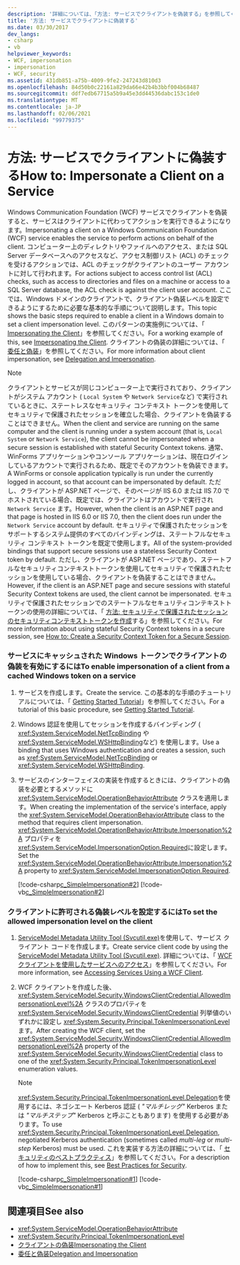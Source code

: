 ```yaml
---
description: '詳細については、「方法: サービスでクライアントを偽装する」を参照してください。'
title: '方法: サービスでクライアントに偽装する'
ms.date: 03/30/2017
dev_langs:
- csharp
- vb
helpviewer_keywords:
- WCF, impersonation
- impersonation
- WCF, security
ms.assetid: 431db851-a75b-4009-9fe2-247243d810d3
ms.openlocfilehash: 84d50b0c22161a829da66e42b4b3bbf004b68487
ms.sourcegitcommit: ddf7edb67715a5b9a45e3dd44536dabc153c1de0
ms.translationtype: MT
ms.contentlocale: ja-JP
ms.lasthandoff: 02/06/2021
ms.locfileid: "99779375"
---
```

# <a name="how-to-impersonate-a-client-on-a-service"></a><span data-ttu-id="7001c-103">方法: サービスでクライアントに偽装する</span><span class="sxs-lookup"><span data-stu-id="7001c-103">How to: Impersonate a Client on a Service</span></span>

<span data-ttu-id="7001c-104">Windows Communication Foundation (WCF) サービスでクライアントを偽装すると、サービスはクライアントに代わってアクションを実行できるようになります。</span><span class="sxs-lookup"><span data-stu-id="7001c-104">Impersonating a client on a Windows Communication Foundation (WCF) service enables the service to perform actions on behalf of the client.</span></span> <span data-ttu-id="7001c-105">コンピューター上のディレクトリやファイルへのアクセス、または SQL Server データベースへのアクセスなど、アクセス制御リスト (ACL) のチェックを受けるアクションでは、ACL のチェックがクライアントのユーザー アカウントに対して行われます。</span><span class="sxs-lookup"><span data-stu-id="7001c-105">For actions subject to access control list (ACL) checks, such as access to directories and files on a machine or access to a SQL Server database, the ACL check is against the client user account.</span></span> <span data-ttu-id="7001c-106">ここでは、Windows ドメインのクライアントで、クライアント偽装レベルを設定できるようにするために必要な基本的な手順について説明します。</span><span class="sxs-lookup"><span data-stu-id="7001c-106">This topic shows the basic steps required to enable a client in a Windows domain to set a client impersonation level.</span></span> <span data-ttu-id="7001c-107">このパターンの実施例については、「 [Impersonating the Client](./samples/impersonating-the-client.md)」を参照してください。</span><span class="sxs-lookup"><span data-stu-id="7001c-107">For a working example of this, see [Impersonating the Client](./samples/impersonating-the-client.md).</span></span> <span data-ttu-id="7001c-108">クライアントの偽装の詳細については、「 [委任と偽装](./feature-details/delegation-and-impersonation-with-wcf.md)」を参照してください。</span><span class="sxs-lookup"><span data-stu-id="7001c-108">For more information about client impersonation, see [Delegation and Impersonation](./feature-details/delegation-and-impersonation-with-wcf.md).</span></span>  
  
> [!NOTE]
> <span data-ttu-id="7001c-109">クライアントとサービスが同じコンピューター上で実行されており、クライアントがシステム アカウント ( `Local System` や `Network Service`など) で実行されているときに、ステートレスなセキュリティ コンテキスト トークンを使用してセキュリティで保護されたセッションを確立した場合、クライアントを偽装することはできません。</span><span class="sxs-lookup"><span data-stu-id="7001c-109">When the client and service are running on the same computer and the client is running under a system account (that is, `Local System` or `Network Service`), the client cannot be impersonated when a secure session is established with stateful Security Context tokens.</span></span> <span data-ttu-id="7001c-110">通常、WinForms アプリケーションやコンソール アプリケーションは、現在ログインしているアカウントで実行されるため、既定でそのアカウントを偽装できます。</span><span class="sxs-lookup"><span data-stu-id="7001c-110">A WinForms or console application typically is run under the currently logged in account, so that account can be impersonated by default.</span></span> <span data-ttu-id="7001c-111">ただし、クライアントが ASP.NET ページで、そのページが IIS 6.0 または IIS 7.0 でホストされている場合、既定では、クライアントはアカウントで実行され `Network Service` ます。</span><span class="sxs-lookup"><span data-stu-id="7001c-111">However, when the client is an ASP.NET page and that page is hosted in IIS 6.0 or IIS 7.0, then the client does run under the `Network Service` account by default.</span></span> <span data-ttu-id="7001c-112">セキュリティで保護されたセッションをサポートするシステム提供のすべてのバインディングは、ステートフルなセキュリティ コンテキスト トークンを既定で使用します。</span><span class="sxs-lookup"><span data-stu-id="7001c-112">All of the system-provided bindings that support secure sessions use a stateless Security Context token by default.</span></span> <span data-ttu-id="7001c-113">ただし、クライアントが ASP.NET ページであり、ステートフルなセキュリティコンテキストトークンを使用してセキュリティで保護されたセッションを使用している場合、クライアントを偽装することはできません。</span><span class="sxs-lookup"><span data-stu-id="7001c-113">However, if the client is an ASP.NET page and secure sessions with stateful Security Context tokens are used, the client cannot be impersonated.</span></span> <span data-ttu-id="7001c-114">セキュリティで保護されたセッションでのステートフルなセキュリティコンテキストトークンの使用の詳細については、「 [方法: セキュリティで保護されたセッションのセキュリティコンテキストトークンを作成](./feature-details/how-to-create-a-security-context-token-for-a-secure-session.md)する」を参照してください。</span><span class="sxs-lookup"><span data-stu-id="7001c-114">For more information about using stateful Security Context tokens in a secure session, see [How to: Create a Security Context Token for a Secure Session](./feature-details/how-to-create-a-security-context-token-for-a-secure-session.md).</span></span>  
  
### <a name="to-enable-impersonation-of-a-client-from-a-cached-windows-token-on-a-service"></a><span data-ttu-id="7001c-115">サービスにキャッシュされた Windows トークンでクライアントの偽装を有効にするには</span><span class="sxs-lookup"><span data-stu-id="7001c-115">To enable impersonation of a client from a cached Windows token on a service</span></span>  
  
1. <span data-ttu-id="7001c-116">サービスを作成します。</span><span class="sxs-lookup"><span data-stu-id="7001c-116">Create the service.</span></span> <span data-ttu-id="7001c-117">この基本的な手順のチュートリアルについては、「 [Getting Started Tutorial](getting-started-tutorial.md)」を参照してください。</span><span class="sxs-lookup"><span data-stu-id="7001c-117">For a tutorial of this basic procedure, see [Getting Started Tutorial](getting-started-tutorial.md).</span></span>  
  
2. <span data-ttu-id="7001c-118">Windows 認証を使用してセッションを作成するバインディング ( <xref:System.ServiceModel.NetTcpBinding> や <xref:System.ServiceModel.WSHttpBinding>など) を使用します。</span><span class="sxs-lookup"><span data-stu-id="7001c-118">Use a binding that uses Windows authentication and creates a session, such as <xref:System.ServiceModel.NetTcpBinding> or <xref:System.ServiceModel.WSHttpBinding>.</span></span>  
  
3. <span data-ttu-id="7001c-119">サービスのインターフェイスの実装を作成するときには、クライアントの偽装を必要とするメソッドに <xref:System.ServiceModel.OperationBehaviorAttribute> クラスを適用します。</span><span class="sxs-lookup"><span data-stu-id="7001c-119">When creating the implementation of the service's interface, apply the <xref:System.ServiceModel.OperationBehaviorAttribute> class to the method that requires client impersonation.</span></span> <span data-ttu-id="7001c-120"><xref:System.ServiceModel.OperationBehaviorAttribute.Impersonation%2A> プロパティを <xref:System.ServiceModel.ImpersonationOption.Required>に設定します。</span><span class="sxs-lookup"><span data-stu-id="7001c-120">Set the <xref:System.ServiceModel.OperationBehaviorAttribute.Impersonation%2A> property to <xref:System.ServiceModel.ImpersonationOption.Required>.</span></span>  
  
     [!code-csharp[c_SimpleImpersonation#2](../../../samples/snippets/csharp/VS_Snippets_CFX/c_simpleimpersonation/cs/source.cs#2)]
     [!code-vb[c_SimpleImpersonation#2](../../../samples/snippets/visualbasic/VS_Snippets_CFX/c_simpleimpersonation/vb/source.vb#2)]  
  
### <a name="to-set-the-allowed-impersonation-level-on-the-client"></a><span data-ttu-id="7001c-121">クライアントに許可される偽装レベルを設定するには</span><span class="sxs-lookup"><span data-stu-id="7001c-121">To set the allowed impersonation level on the client</span></span>  
  
1. <span data-ttu-id="7001c-122">[ServiceModel Metadata Utility Tool (Svcutil.exe)](servicemodel-metadata-utility-tool-svcutil-exe.md)を使用して、サービス クライアント コードを作成します。</span><span class="sxs-lookup"><span data-stu-id="7001c-122">Create service client code by using the [ServiceModel Metadata Utility Tool (Svcutil.exe)](servicemodel-metadata-utility-tool-svcutil-exe.md).</span></span> <span data-ttu-id="7001c-123">詳細については、「 [WCF クライアントを使用したサービスへのアクセス](accessing-services-using-a-wcf-client.md)」を参照してください。</span><span class="sxs-lookup"><span data-stu-id="7001c-123">For more information, see [Accessing Services Using a WCF Client](accessing-services-using-a-wcf-client.md).</span></span>  
  
2. <span data-ttu-id="7001c-124">WCF クライアントを作成した後、 <xref:System.ServiceModel.Security.WindowsClientCredential.AllowedImpersonationLevel%2A> クラスのプロパティを <xref:System.ServiceModel.Security.WindowsClientCredential> 列挙値のいずれかに設定し <xref:System.Security.Principal.TokenImpersonationLevel> ます。</span><span class="sxs-lookup"><span data-stu-id="7001c-124">After creating the WCF client, set the <xref:System.ServiceModel.Security.WindowsClientCredential.AllowedImpersonationLevel%2A> property of the <xref:System.ServiceModel.Security.WindowsClientCredential> class to one of the <xref:System.Security.Principal.TokenImpersonationLevel> enumeration values.</span></span>  
  
    > [!NOTE]
    > <span data-ttu-id="7001c-125"><xref:System.Security.Principal.TokenImpersonationLevel.Delegation>を使用するには、ネゴシエート Kerberos 認証 ( *"マルチレッグ"* Kerberos または *"マルチステップ"* Kerberos と呼ぶこともあります) を使用する必要があります。</span><span class="sxs-lookup"><span data-stu-id="7001c-125">To use <xref:System.Security.Principal.TokenImpersonationLevel.Delegation>, negotiated Kerberos authentication (sometimes called *multi-leg* or *multi-step* Kerberos) must be used.</span></span> <span data-ttu-id="7001c-126">これを実装する方法の詳細については、「 [セキュリティのベストプラクティス](./feature-details/best-practices-for-security-in-wcf.md)」を参照してください。</span><span class="sxs-lookup"><span data-stu-id="7001c-126">For a description of how to implement this, see [Best Practices for Security](./feature-details/best-practices-for-security-in-wcf.md).</span></span>  
  
     [!code-csharp[c_SimpleImpersonation#1](../../../samples/snippets/csharp/VS_Snippets_CFX/c_simpleimpersonation/cs/source.cs#1)]
     [!code-vb[c_SimpleImpersonation#1](../../../samples/snippets/visualbasic/VS_Snippets_CFX/c_simpleimpersonation/vb/source.vb#1)]  
  
## <a name="see-also"></a><span data-ttu-id="7001c-127">関連項目</span><span class="sxs-lookup"><span data-stu-id="7001c-127">See also</span></span>

- <xref:System.ServiceModel.OperationBehaviorAttribute>
- <xref:System.Security.Principal.TokenImpersonationLevel>
- [<span data-ttu-id="7001c-128">クライアントの偽装</span><span class="sxs-lookup"><span data-stu-id="7001c-128">Impersonating the Client</span></span>](./samples/impersonating-the-client.md)
- [<span data-ttu-id="7001c-129">委任と偽装</span><span class="sxs-lookup"><span data-stu-id="7001c-129">Delegation and Impersonation</span></span>](./feature-details/delegation-and-impersonation-with-wcf.md)
